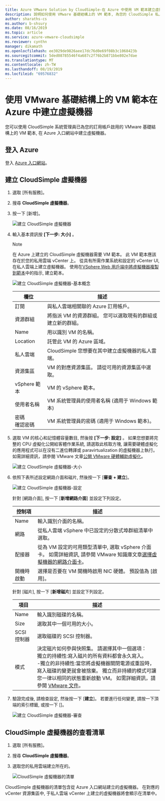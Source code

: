 ```yaml
---
title: Azure VMware Solution by CloudSimple-在 Azure 中使用 VM 範本建立虛擬機器
description: 說明如何使用 VMware 基礎結構上的 VM 範本, 為您的 CloudSimple 私人雲端在 Azure 中建立虛擬機器
author: sharaths-cs
ms.author: b-shsury
ms.date: 08/16/2019
ms.topic: article
ms.service: azure-vmware-cloudsimple
ms.reviewer: cynthn
manager: dikamath
ms.openlocfilehash: ee3029de9826aee17dc76d0e69f08b3c1068423b
ms.sourcegitcommit: 5ded08785546f4a687c2f76b2b871bbe802e7dae
ms.translationtype: MT
ms.contentlocale: zh-TW
ms.lasthandoff: 08/19/2019
ms.locfileid: "69576832"
---
```

# <a name="create-a-virtual-machine-in-azure-using-vm-templates-on-the-vmware-infrastructure"></a>使用 VMware 基礎結構上的 VM 範本在 Azure 中建立虛擬機器

您可以使用 CloudSimple 系統管理員已為您的訂用帳戶啟用的 VMware 基礎結構上的 VM 範本, 在 Azure 入口網站中建立虛擬機器。

## <a name="sign-in-to-azure"></a>登入 Azure

登入 [Azure 入口網站](https://portal.azure.com)。

## <a name="create-cloudsimple-virtual-machine"></a>建立 CloudSimple 虛擬機器

1. 選取 [所有服務]。

2. 搜尋 **CloudSimple 虛擬機器**。

3. 按一下 [新增]。

    ![建立 CloudSimple 虛擬機器](media/create-cloudsimple-virtual-machine.png)

4. 輸入基本資訊按 **[下一步: 大小]** 。

    > [!NOTE]
    > 在 Azure 上建立的 CloudSimple 虛擬機器需要 VM 範本。  此 VM 範本應該存在於您的私用雲端 vCenter 上。  從具有所需作業系統和設定的 vCenter UI, 在私人雲端上建立虛擬機器。  使用在[VSphere Web 用戶端中將虛擬機器複製到範本](https://docs.vmware.com/en/VMware-vSphere/6.5/com.vmware.vsphere.vm_admin.doc/GUID-FE6DE4DF-FAD0-4BB0-A1FD-AFE9A40F4BFE_copy.html)中的指示, 建立範本。

    ![建立 CloudSimple 虛擬機器-基本概念](media/create-cloudsimple-virtual-machine-basic-info.png)

    | 欄位 | 描述 |
    | ------------ | ------------- |
    | 訂閱 | 與私人雲端相關聯的 Azure 訂用帳戶。  |
    | 資源群組 | 將指派 VM 的資源群組。 您可以選取現有的群組或建立新的群組。 |
    | Name | 用以識別 VM 的名稱。  |
    | Location | 託管此 VM 的 Azure 區域。  |
    | 私人雲端 | CloudSimple 您想要在其中建立虛擬機器的私人雲端。 |
    | 資源集區 | VM 的對應資源集區。 請從可用的資源集區中選取。 |
    | vSphere 範本 | VM 的 vSphere 範本。  |
    | 使用者名稱 | VM 系統管理員的使用者名稱 (適用于 Windows 範本)|
    | 密碼 <br>確認密碼 | VM 系統管理員的密碼 (適用于 Windows 範本)。  |

5. 選取 VM 的核心和記憶體容量數目, 然後按 **[下一步: 設定]** 。 如果您想要將完整的 CPU 虛擬化公開給客體作業系統, 請選取此核取方塊, 讓需要硬體虛擬化的應用程式可以在沒有二進位轉譯或 paravirtualization 的虛擬機器上執行。 如需詳細資訊，請參閱 VMware 文章[公開 VMware 硬體輔助虛擬化](https://docs.vmware.com/en/VMware-vSphere/6.5/com.vmware.vsphere.vm_admin.doc/GUID-2A98801C-68E8-47AF-99ED-00C63E4857F6.html)。

    ![建立 CloudSimple 虛擬機器-大小](media/create-cloudsimple-virtual-machine-size.png)

6. 依照下表所述設定網路介面和磁片, 然後按一下 [**審查 + 建立**]。

    ![建立 CloudSimple 虛擬機器-設定](media/create-cloudsimple-virtual-machine-configurations.png)

    針對 [網路介面], 按一下 [**新增網路介面**] 並設定下列設定。

    | 控制項 | 描述 |
    | ------------ | ------------- |
    | Name | 輸入識別介面的名稱。  |
    | 網路 | 從私人雲端 vSphere 中已設定的分散式埠群組清單中選取。  |
    | 配接器 | 從為 VM 設定的可用類型清單中, 選取 vSphere 介面卡。 如需詳細資訊, 請參閱 VMware 知識庫文章[選擇虛擬機器的網路介面卡](https://kb.vmware.com/s/article/1001805)。 |
    | 開機時啟動 | 選擇是否要在 VM 開機時啟用 NIC 硬體。 預設值為 [啟用]。 |

    針對 [磁片], 按一下 [**新增磁片**] 並設定下列設定。

    | 項目 | 描述 |
    | ------------ | ------------- |
    | Name | 輸入識別磁碟的名稱。  |
    | Size | 選取其中一個可用的大小。  |
    | SCSI 控制器 | 選取磁碟的 SCSI 控制器。  |
    | 模式 | 決定磁片如何參與快照集。 請選擇其中一個選項： <br> 獨立的持續性:寫入磁片的所有資料都會永久寫入。<br> -獨立的非持續性:當您將虛擬機器關閉電源或重設時，寫入磁碟的變更就會被捨棄。  獨立而非持續的模式可讓您一律以相同的狀態重新啟動 VM。 如需詳細資訊，請參閱 [VMware 文件](https://docs.vmware.com/en/VMware-vSphere/6.5/com.vmware.vsphere.vm_admin.doc/GUID-8B6174E6-36A8-42DA-ACF7-0DA4D8C5B084.html)。

7. 驗證完成後, 請檢查設定, 然後按一下 [**建立**]。 若要進行任何變更, 請按一下頂端的索引標籤, 或按一下 []。

    ![建立 CloudSimple 虛擬機器-審查](media/create-cloudsimple-virtual-machine-review.png)

## <a name="view-list-of-cloudsimple-virtual-machines"></a>CloudSimple 虛擬機器的查看清單

1. 選取 [所有服務]。

2. 搜尋 **CloudSimple 虛擬機器**。

3. 選取您的私用雲端建立所在的。

    ![CloudSimple 虛擬機器的清單](media/list-cloudsimple-virtual-machines.png)

CloudSimple 虛擬機器的清單包含從 Azure 入口網站建立的虛擬機器。  在對應的 vCenter 資源集區中, 于私人雲端 vCenter 上建立的虛擬機器將會顯示在清單中。  
